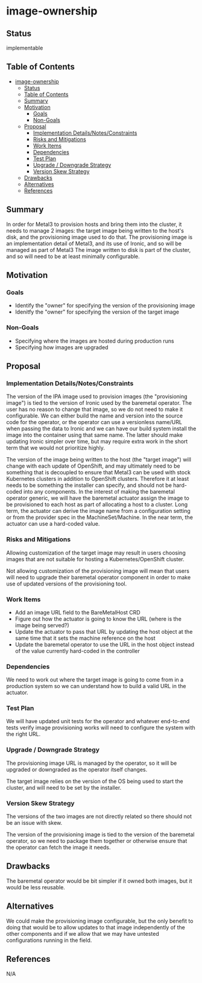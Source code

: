 <!--
 This work is licensed under a Creative Commons Attribution 3.0
 Unported License.

 http://creativecommons.org/licenses/by/3.0/legalcode
-->

# image-ownership

## Status

implementable

## Table of Contents

<!--ts-->

- [image-ownership](#image-ownership)
  - [Status](#status)
  - [Table of Contents](#table-of-contents)
  - [Summary](#summary)
  - [Motivation](#motivation)
    - [Goals](#goals)
    - [Non-Goals](#non-goals)
  - [Proposal](#proposal)
    - [Implementation Details/Notes/Constraints](#implementation-detailsnotesconstraints)
    - [Risks and Mitigations](#risks-and-mitigations)
    - [Work Items](#work-items)
    - [Dependencies](#dependencies)
    - [Test Plan](#test-plan)
    - [Upgrade / Downgrade Strategy](#upgrade--downgrade-strategy)
    - [Version Skew Strategy](#version-skew-strategy)
  - [Drawbacks](#drawbacks)
  - [Alternatives](#alternatives)
  - [References](#references)

<!-- Added by: dhellmann, at: Fri May  8 14:14:36 EDT 2020 -->

<!--te-->

## Summary

In order for Metal3 to provision hosts and bring them into the
cluster, it needs to manage 2 images: the target image being written
to the host's disk, and the provisioning image used to do that. The
provisioning image is an implementation detail of Metal3, and its
use of Ironic, and so will be managed as part of Metal3 The image
written to disk is part of the cluster, and so will need to be at
least minimally configurable.

## Motivation

### Goals

- Identify the "owner" for specifying the version of the provisioning
  image
- Idenitfy the "owner" for specifying the version of the target image

### Non-Goals

- Specifying where the images are hosted during production runs
- Specifying how images are upgraded

## Proposal

### Implementation Details/Notes/Constraints

The version of the IPA image used to provision images (the
"provisioning image") is tied to the version of Ironic used by the
baremetal operator. The user has no reason to change that image, so we
do not need to make it configurable. We can either build the name and
version into the source code for the operator, or the operator can use
a versionless name/URL when passing the data to Ironic and we can have
our build system install the image into the container using that same
name. The latter should make updating Ironic simpler over time, but
may require extra work in the short term that we would not prioritize
highly.

The version of the image being written to the host (the "target
image") will change with each update of OpenShift, and may ultimately
need to be something that is decoupled to ensure that Metal3 can be
used with stock Kubernetes clusters in addition to OpenShift
clusters. Therefore it at least needs to be something the installer
can specify, and should not be hard-coded into any components. In the
interest of making the baremetal operator generic, we will have the
baremetal actuator assign the image to be provisioned to each host as
part of allocating a host to a cluster. Long term, the actuator can
derive the image name from a configuration setting or from the
provider spec in the MachineSet/Machine. In the near term, the
actuator can use a hard-coded value.

### Risks and Mitigations

Allowing customization of the target image may result in users
choosing images that are not suitable for hosting a
Kubernetes/OpenShift cluster.

Not allowing customization of the provisioning image will mean that
users will need to upgrade their baremetal operator component in order
to make use of updated versions of the provisioning tool.

### Work Items

- Add an image URL field to the BareMetalHost CRD
- Figure out how the actuator is going to know the URL (where is the
  image being served?)
- Update the actuator to pass that URL by updating the host object at
  the same time that it sets the machine reference on the host
- Update the baremetal operator to use the URL in the host object
  instead of the value currently hard-coded in the controller

### Dependencies

We need to work out where the target image is going to come from in a
production system so we can understand how to build a valid URL in the
actuator.

### Test Plan

We will have updated unit tests for the operator and whatever
end-to-end tests verify image provisioning works will need to
configure the system with the right URL.

### Upgrade / Downgrade Strategy

The provisioning image URL is managed by the operator, so it will be
upgraded or downgraded as the operator itself changes.

The target image relies on the version of the OS being used to start
the cluster, and will need to be set by the installer.

### Version Skew Strategy

The versions of the two images are not directly related so there
should not be an issue with skew.

The version of the provisioning image is tied to the version of the
baremetal operator, so we need to package them together or otherwise
ensure that the operator can fetch the image it needs.

## Drawbacks

The baremetal operator would be bit simpler if it owned both images,
but it would be less reusable.

## Alternatives

We could make the provisioning image configurable, but the only
benefit to doing that would be to allow updates to that image
independently of the other components and if we allow that we may have
untested configurations running in the field.

## References

N/A
